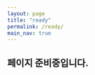 ```yaml
---
layout: page
title: "ready"
permalink: /ready/
main_nav: true
---
```



<div>
<h2>페이지 준비중입니다.</h2>
</div>

<br>
